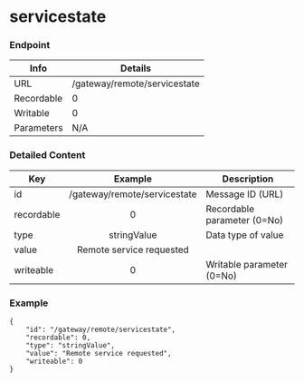 # servicestate



### Endpoint

| Info  | Details |
| ------------- | ------------- |
| URL   | /gateway/remote/servicestate   |
| Recordable   | 0   |
| Writable   | 0   |
| Parameters  | N/A  |

### Detailed Content

|  Key  | Example | Description |
| ------------- | :------: | ------------------------------ |
|  id | /gateway/remote/servicestate | Message ID (URL) |
|  recordable | 0 | Recordable parameter (0=No) |
|  type | stringValue | Data type of value |
|  value | Remote service requested |  |
|  writeable | 0 | Writable parameter (0=No) |



### Example
```
{
    "id": "/gateway/remote/servicestate",
    "recordable": 0,
    "type": "stringValue",
    "value": "Remote service requested",
    "writeable": 0
}
```
